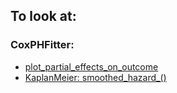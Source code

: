 ## To look at:

### CoxPHFitter: 
- [plot_partial_effects_on_outcome](https://lifelines.readthedocs.io/en/latest/fitters/regression/CoxPHFitter.html)
- [KaplanMeier:  smoothed_hazard_()](https://lifelines.readthedocs.io/en/latest/Survival%20analysis%20with%20lifelines.html)